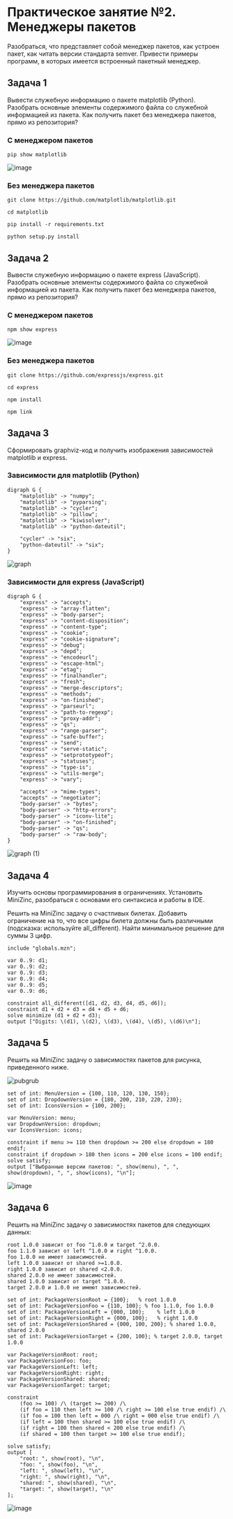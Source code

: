 # Практическое занятие №2. Менеджеры пакетов

Разобраться, что представляет собой менеджер пакетов, как устроен пакет, как читать версии стандарта semver. Привести примеры программ, в которых имеется встроенный пакетный менеджер.

## Задача 1

Вывести служебную информацию о пакете matplotlib (Python). Разобрать основные элементы содержимого файла со служебной информацией из пакета. Как получить пакет без менеджера пакетов, прямо из репозитория?

### C менеджером пакетов

```
pip show matplotlib
```

![image](https://github.com/user-attachments/assets/b3792aa5-750a-4633-9c8c-9bc25980987c)

### Без менеджера пакетов

```
git clone https://github.com/matplotlib/matplotlib.git
```
```
cd matplotlib
```
```
pip install -r requirements.txt
```
```
python setup.py install
```

## Задача 2

Вывести служебную информацию о пакете express (JavaScript). Разобрать основные элементы содержимого файла со служебной информацией из пакета. Как получить пакет без менеджера пакетов, прямо из репозитория?

### C менеджером пакетов

```
npm show express
```

![image](https://github.com/user-attachments/assets/3cd2ed73-0495-4b50-af14-4991c7cbcc20)


### Без менеджера пакетов

```
git clone https://github.com/expressjs/express.git
```
```
cd express
```
```
npm install
```
```
npm link
```

## Задача 3

Сформировать graphviz-код и получить изображения зависимостей matplotlib и express.

### Зависимости для matplotlib (Python)

```
digraph G {
    "matplotlib" -> "numpy";
    "matplotlib" -> "pyparsing";
    "matplotlib" -> "cycler";
    "matplotlib" -> "pillow";
    "matplotlib" -> "kiwisolver";
    "matplotlib" -> "python-dateutil";

    "cycler" -> "six";
    "python-dateutil" -> "six";
}
```

![graph](https://github.com/user-attachments/assets/9a4919df-eb9f-4296-81a0-479ff4ab2ba9)

### Зависимости для express (JavaScript)

```
digraph G {
    "express" -> "accepts";
    "express" -> "array-flatten";
    "express" -> "body-parser";
    "express" -> "content-disposition";
    "express" -> "content-type";
    "express" -> "cookie";
    "express" -> "cookie-signature";
    "express" -> "debug";
    "express" -> "depd";
    "express" -> "encodeurl";
    "express" -> "escape-html";
    "express" -> "etag";
    "express" -> "finalhandler";
    "express" -> "fresh";
    "express" -> "merge-descriptors";
    "express" -> "methods";
    "express" -> "on-finished";
    "express" -> "parseurl";
    "express" -> "path-to-regexp";
    "express" -> "proxy-addr";
    "express" -> "qs";
    "express" -> "range-parser";
    "express" -> "safe-buffer";
    "express" -> "send";
    "express" -> "serve-static";
    "express" -> "setprototypeof";
    "express" -> "statuses";
    "express" -> "type-is";
    "express" -> "utils-merge";
    "express" -> "vary";

    "accepts" -> "mime-types";
    "accepts" -> "negotiator";
    "body-parser" -> "bytes";
    "body-parser" -> "http-errors";
    "body-parser" -> "iconv-lite";
    "body-parser" -> "on-finished";
    "body-parser" -> "qs";
    "body-parser" -> "raw-body";
}
```

![graph (1)](https://github.com/user-attachments/assets/f64a0da3-f60d-48eb-b97c-d188973059cd)

## Задача 4

Изучить основы программирования в ограничениях. Установить MiniZinc, разобраться с основами его синтаксиса и работы в IDE.

Решить на MiniZinc задачу о счастливых билетах. Добавить ограничение на то, что все цифры билета должны быть различными (подсказка: используйте all_different). Найти минимальное решение для суммы 3 цифр.

```
include "globals.mzn";

var 0..9: d1;
var 0..9: d2;
var 0..9: d3;
var 0..9: d4;
var 0..9: d5;
var 0..9: d6;

constraint all_different([d1, d2, d3, d4, d5, d6]);
constraint d1 + d2 + d3 = d4 + d5 + d6;
solve minimize (d1 + d2 + d3);
output ["Digits: \(d1), \(d2), \(d3), \(d4), \(d5), \(d6)\n"];
```

## Задача 5

Решить на MiniZinc задачу о зависимостях пакетов для рисунка, приведенного ниже.

![pubgrub](https://github.com/user-attachments/assets/99f96aca-9308-4396-967f-2d2416c47663)

```
set of int: MenuVersion = {100, 110, 120, 130, 150};
set of int: DropdownVersion = {180, 200, 210, 220, 230};
set of int: IconsVersion = {100, 200};

var MenuVersion: menu;
var DropdownVersion: dropdown;
var IconsVersion: icons;

constraint if menu >= 110 then dropdown >= 200 else dropdown = 180 endif;
constraint if dropdown > 180 then icons = 200 else icons = 100 endif;
solve satisfy;
output ["Выбранные версии пакетов: ", show(menu), ", ", show(dropdown), ", ", show(icons), "\n"];
```

![image](https://github.com/user-attachments/assets/f0ac3457-b322-42db-819b-2754164d0dcc)

## Задача 6

Решить на MiniZinc задачу о зависимостях пакетов для следующих данных:

```
root 1.0.0 зависит от foo ^1.0.0 и target ^2.0.0.
foo 1.1.0 зависит от left ^1.0.0 и right ^1.0.0.
foo 1.0.0 не имеет зависимостей.
left 1.0.0 зависит от shared >=1.0.0.
right 1.0.0 зависит от shared <2.0.0.
shared 2.0.0 не имеет зависимостей.
shared 1.0.0 зависит от target ^1.0.0.
target 2.0.0 и 1.0.0 не имеют зависимостей.
```

```
set of int: PackageVersionRoot = {100};   % root 1.0.0
set of int: PackageVersionFoo = {110, 100}; % foo 1.1.0, foo 1.0.0
set of int: PackageVersionLeft = {000, 100};    % left 1.0.0
set of int: PackageVersionRight = {000, 100};   % right 1.0.0
set of int: PackageVersionShared = {000, 100, 200}; % shared 1.0.0, shared 2.0.0
set of int: PackageVersionTarget = {200, 100}; % target 2.0.0, target 1.0.0

var PackageVersionRoot: root;
var PackageVersionFoo: foo;
var PackageVersionLeft: left;
var PackageVersionRight: right;
var PackageVersionShared: shared;
var PackageVersionTarget: target;

constraint
    (foo >= 100) /\ (target >= 200) /\
    (if foo = 110 then left >= 100 /\ right >= 100 else true endif) /\
    (if foo = 100 then left = 000 /\ right = 000 else true endif) /\
    (if left = 100 then shared >= 100 else true endif) /\
    (if right = 100 then shared < 200 else true endif) /\
    (if shared = 100 then target >= 100 else true endif);

solve satisfy;
output [
    "root: ", show(root), "\n",
    "foo: ", show(foo), "\n",
    "left: ", show(left), "\n",
    "right: ", show(right), "\n",
    "shared: ", show(shared), "\n",
    "target: ", show(target), "\n"
];
```

![image](https://github.com/user-attachments/assets/cc6ee6dc-d2f5-4237-815b-edc99338dc5d)
